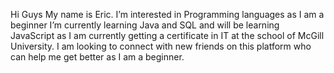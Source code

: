 Hi Guys 
My name is Eric.  I’m interested in Programming languages as I am a beginner 
I’m currently learning  Java and SQL and will be  learning JavaScript as I am currently getting  a certificate in IT at the school of McGill University. 
I am looking to connect with new friends on this platform who can help me get better as I am a beginner. 


